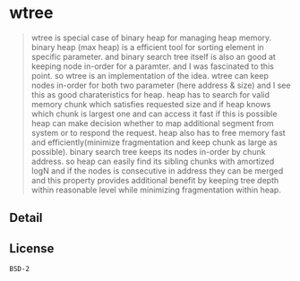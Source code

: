 # wtree
> wtree is special case of binary heap for managing heap memory. binary heap (max heap) is a efficient tool for sorting element in specific parameter. and binary search tree itself is also an good at keeping node in-order for a paramter. and I was fascinated to this point. so wtree is an implementation of the idea. wtree can keep nodes in-order for both two parameter (here address & size) and I see this as good charateristics for heap. heap has to search for valid memory chunk which satisfies requested size and if heap knows which chunk is largest one and can access it fast if this is possible heap can make decision whether to map additional segment from system or to respond the request. heap also has to free memory fast and efficiently(minimize fragmentation and keep chunk as large as possible). binary search tree keeps its nodes in-order by chunk address. so heap can easily find its sibling chunks with amortized logN and if the nodes is consecutive in address they can be merged and this property provides additional benefit by keeping tree depth within reasonable level while minimizing fragmentation within heap. 


## Detail


## License
```
BSD-2
```

